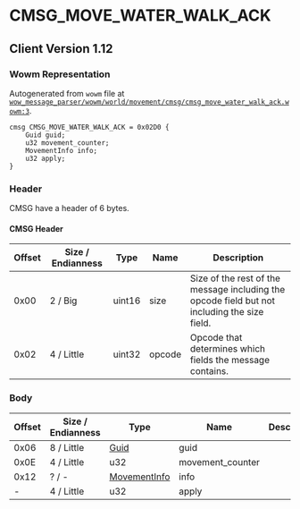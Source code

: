 # CMSG_MOVE_WATER_WALK_ACK

## Client Version 1.12

### Wowm Representation

Autogenerated from `wowm` file at [`wow_message_parser/wowm/world/movement/cmsg/cmsg_move_water_walk_ack.wowm:3`](https://github.com/gtker/wow_messages/tree/main/wow_message_parser/wowm/world/movement/cmsg/cmsg_move_water_walk_ack.wowm#L3).
```rust,ignore
cmsg CMSG_MOVE_WATER_WALK_ACK = 0x02D0 {
    Guid guid;
    u32 movement_counter;
    MovementInfo info;
    u32 apply;
}
```
### Header

CMSG have a header of 6 bytes.

#### CMSG Header

| Offset | Size / Endianness | Type   | Name   | Description |
| ------ | ----------------- | ------ | ------ | ----------- |
| 0x00   | 2 / Big           | uint16 | size   | Size of the rest of the message including the opcode field but not including the size field.|
| 0x02   | 4 / Little        | uint32 | opcode | Opcode that determines which fields the message contains.|

### Body

| Offset | Size / Endianness | Type | Name | Description | Comment |
| ------ | ----------------- | ---- | ---- | ----------- | ------- |
| 0x06 | 8 / Little | [Guid](../spec/packed-guid.md) | guid |  |  |
| 0x0E | 4 / Little | u32 | movement_counter |  |  |
| 0x12 | ? / - | [MovementInfo](movementinfo.md) | info |  |  |
| - | 4 / Little | u32 | apply |  |  |

